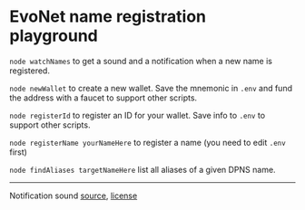 # EvoNet name registration playground

`node watchNames` to get a sound and a notification when a new name is
registered.

`node newWallet` to create a new wallet. Save the mnemonic in `.env` and
fund the address with a faucet to support other scripts.

`node registerId` to register an ID for your wallet. Save info to `.env`
to support other scripts.

`node registerName yourNameHere` to register a name (you need to edit `.env`
first)

`node findAliases targetNameHere` list all aliases of a given DPNS name.

---

Notification sound
[source](https://notificationsounds.com/notification-sounds/eventually-590),
[license](https://creativecommons.org/licenses/by/4.0/)
